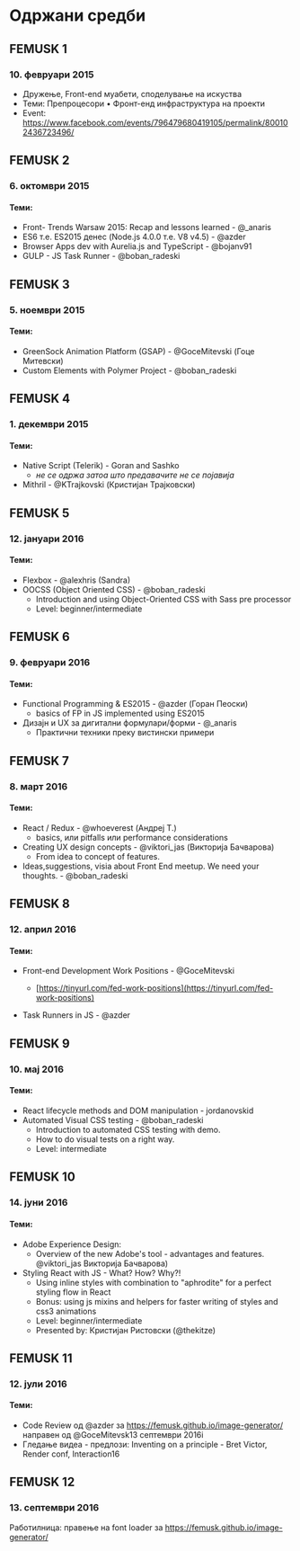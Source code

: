 # Одржани средби

## FEMUSK 1

### 10. февруари 2015

- Дружење, Front-end муабети, споделување на искуства
- Теми: Препроцесори • Фронт-енд инфраструктура на проекти
- Event: https://www.facebook.com/events/796479680419105/permalink/800102436723496/

## FEMUSK 2

### 6. октомври 2015

#### Теми:

- Front- Trends Warsaw 2015: Recap and lessons learned - @_anaris
- ES6 т.е. ES2015 денес (Node.js 4.0.0 т.е.  V8 v4.5) - @azder
- Browser Apps dev with Aurelia.js and TypeScript - @bojanv91
- GULP - JS Task Runner - @boban_radeski

## FEMUSK 3

### 5. ноември 2015

#### Теми:

- GreenSock Animation Platform (GSAP) - @GoceMitevski (Гоце Митевски)
- Custom Elements with Polymer Project - @boban_radeski

## FEMUSK 4

### 1. декември 2015

#### Теми:

- Native Script (Telerik) - Goran and Sashko
  - _не се одржа затоа што предавачите не се појавија_
- Mithril - @KTrajkovski (Кристијан Трајковски)

## FEMUSK 5

### 12. јануари 2016

#### Теми:

- Flexbox - @alexhris (Sandra)
- OOCSS (Object Oriented CSS) - @boban_radeski
  - Introduction and using Object-Oriented CSS with Sass pre processor
  - Level: beginner/intermediate

## FEMUSK 6

### 9. февруари 2016

#### Теми:

- Functional Programming & ES2015 -  @azder (Горан Пеоски)
  - basics of FP in JS implemented using ES2015
- Дизајн и UX за дигитални формулари/форми - @_anaris
  - Практични техники преку вистински примери

## FEMUSK 7

### 8. март 2016

#### Теми:

- React / Redux - @whoeverest (Андреј Т.)
  - basics, или pitfalls или performance considerations
- Creating UX design concepts - @viktori_jas (Викторија Бачварова)
  - From idea to concept of features.
- Ideas,suggestions, visia about Front End meetup. We need your thoughts. - @boban_radeski

## FEMUSK 8

### 12. април 2016

#### Теми:

- Front-end Development Work Positions - @GoceMitevski
  - [https://tinyurl.com/fed-work-positions](https://tinyurl.com/fed-work-positions)

- Task Runners in JS - @azder

## FEMUSK 9

### 10. мај 2016

#### Теми:

- React lifecycle methods and DOM manipulation - jordanovskid
- Automated Visual CSS testing - @boban_radeski
  - Introduction to automated CSS testing with demo.
  - How to do visual tests on a right way.
  - Level: intermediate

## FEMUSK 10

### 14. јуни 2016

#### Теми:

- Adobe Experience Design:
  - Overview of the new Adobe's tool - advantages and features. @viktori_jas Викторија Бачварова)
- Styling React with JS -  What? How? Why?!
  - Using inline styles with combination to "aphrodite" for a perfect styling flow in React
  - Bonus: using js mixins and helpers for faster writing of styles and css3 animations
  - Level: beginner/intermediate
  - Presented by: Кристијан Ристовски (@thekitze)

## FEMUSK 11

### 12. јули 2016

#### Теми:

- Code Review од @azder за https://femusk.github.io/image-generator/ направен од @GoceMitevsk13 септември 2016i
- Гледање видеа - предлози: Inventing on a principle - Bret Victor, Render conf, Interaction16

## FEMUSK 12

### 13. септември 2016

Работилница: правење на font loader за https://femusk.github.io/image-generator/
